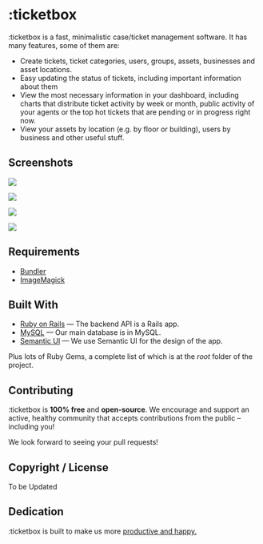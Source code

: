 # :ticketbox

:ticketbox is a fast, minimalistic case/ticket management software. It has many features, some of them are:

 - Create tickets, ticket categories, users, groups, assets, businesses and asset locations.
 - Easy updating the status of tickets, including important information about them
 - View the most necessary information in your dashboard, including charts that distribute ticket activity by week or month, public activity of your agents or the top hot tickets that are pending or in progress right now.
 - View your assets by location (e.g. by floor or building), users by business and other useful stuff.

## Screenshots

![](https://farm9.staticflickr.com/8599/16711063632_cf26837c30_z.jpg)

![](https://farm9.staticflickr.com/8570/16092174483_f8678d44df.jpg)

![](https://farm9.staticflickr.com/8647/16525992599_15e4a04177.jpg)

![](https://farm9.staticflickr.com/8629/16710833041_fd51e7eeee.jpg)

## Requirements

* [Bundler](http://gembundler.com)
* [ImageMagick](http://www.imagemagick.org/script/install-source.php)

## Built With

- [Ruby on Rails](https://github.com/rails/rails) &mdash; The backend API is a Rails app.
- [MySQL](http://www.mysql.com/) &mdash; Our main database is in MySQL.
- [Semantic UI](http://semantic-ui.com) &mdash; We use Semantic UI for the design of the app.

Plus lots of Ruby Gems, a complete list of which is at the *root* folder of the project.

## Contributing

:ticketbox is **100% free** and **open-source**. We encourage and support an active, healthy community that
accepts contributions from the public &ndash; including you!

We look forward to seeing your pull requests!

## Copyright / License

To be Updated

## Dedication

:ticketbox is built to make us more [productive and happy.]()
